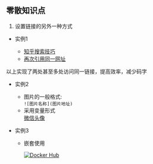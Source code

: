 ## 零散知识点

1. 设置链接的另外一种方式  

- 实例1  
    - [知乎搜索技巧][1]  

    [1]:https://zhuanlan.zhihu.com/p/41246198  

    - [再次引用同一网址][1]

以上实现了两处甚至多处访问同一链接，提高效率，减少码字
- 实例2
    - 图片的一般格式:  
    `![图片名称](图片地址)`
    - 采用变量形式  
    [微信头像][2]  

    [2]:https://b-ssl.duitang.com/uploads/item/201704/10/20170410095843_SEvMy.thumb.700_0.jpeg

- 实例3
    - 嵌套使用  
    
        [![Docker Hub](https://img.shields.io/badge/Docker-Hub-blue.svg)](https://hub.docker.com/r/bludit/docker/)

 


